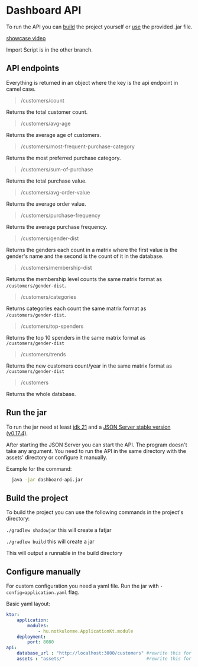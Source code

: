 # Dashboard API

To run the API you can [build](#build-the-project) the project yourself or [use](#run-the-jar) the provided .jar file.

[showcase video](https://youtu.be/3Rdu2szfEsE)

Import Script is in the other branch.

## API endpoints

Everything is returned in an object where the key is the api endpoint in camel case.

> /customers/count

Returns the total customer count.

> /customers/avg-age

Returns the average age of customers.

> /customers/most-frequent-purchase-category
 
Returns the most preferred purchase category.

> /customers/sum-of-purchase

Returns the total purchase value.

> /customers/avg-order-value

Returns the average order value.

> /customers/purchase-frequency

Returns the average purchase frequency.

> /customers/gender-dist

Returns the genders each count in a matrix where the first value is the gender's name and the second is the count of it in the database.

> /customers/membership-dist

Returns the membership level counts the same matrix format as `/customers/gender-dist`.

> /customers/categories

Returns categories each count the same matrix format as `/customers/gender-dist`.

> /customers/top-spenders

Returns the top 10 spenders in the same matrix format as `/customers/gender-dist`

> /customers/trends

Returns the new customers count/year in the same matrix format as `/customers/gender-dist`

> /customers

Returns the whole database.

## Run the jar

To run the jar need at least [jdk 21](https://www.oracle.com/java/technologies/downloads/#jdk21-windows) and a [JSON Server stable version (v0.17.4)](https://github.com/typicode/json-server/tree/v0).

After starting the JSON Server you can start the API. The program doesn't take any argument. You need to run the API in the same directory with the assets' directory or configure it manually.

Example for the command:

```bash 
  java -jar dashboard-api.jar
```

## Build the project

To build the project you can use the following commands in the project's directory:

```./gradlew shadowjar``` this will create a fatjar

```./gradlew build``` this will create a jar

This will output a runnable in the build directory

## Configure manually

For custom configuration you need a yaml file. Run the jar with `-config=application.yaml` flag.

Basic yaml layout:
```yaml
ktor:
    application:
        modules:
            - hu.notkulonme.ApplicationKt.module
    deployment:
        port: 8080
api:
    database_url : "http://localhost:3000/customers" #rewrite this for another database endpoint
    assets : "assets/"                               #rewrite this for another assets directory path
```
